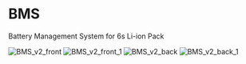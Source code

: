 # BMS
Battery Management System for 6s Li-ion Pack

![BMS_v2_front](https://user-images.githubusercontent.com/38166489/88557622-12366980-d048-11ea-8098-3e1c91d07057.png)
![BMS_v2_front_1](https://user-images.githubusercontent.com/38166489/88557625-12cf0000-d048-11ea-92f0-36a7dd0c65a9.png)
![BMS_v2_back](https://user-images.githubusercontent.com/38166489/88557614-0fd40f80-d048-11ea-9a01-c59a438b27e4.png)
![BMS_v2_back_1](https://user-images.githubusercontent.com/38166489/88557619-11053c80-d048-11ea-879a-fae0b99a4745.png)



